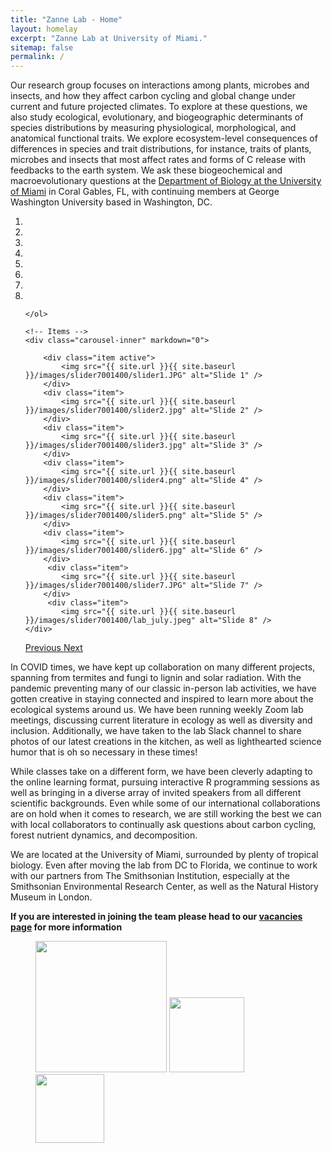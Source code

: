 ```yaml
---
title: "Zanne Lab - Home"
layout: homelay
excerpt: "Zanne Lab at University of Miami."
sitemap: false
permalink: /
---
```


Our research group focuses on interactions among plants, microbes and insects, and how they affect carbon cycling and global change under current and future projected climates. To explore at these questions, we also study ecological, evolutionary, and biogeographic determinants of species distributions by measuring physiological, morphological, and anatomical functional traits. We explore ecosystem-level consequences of differences in species and trait distributions, for instance, traits of plants, microbes and insects that most affect rates and forms of C release with feedbacks to the earth system. We ask these biogeochemical and macroevolutionary questions at the [Department of Biology at the University of Miami](https://biology.as.miami.edu/) in Coral Gables, FL, with continuing members at George Washington University based in Washington, DC.

<div markdown="0" id="carousel" class="carousel slide" data-ride="carousel" data-interval="5000" data-pause="hover" >
    <!-- Menu -->
    <ol class="carousel-indicators">
        <li data-target="#carousel" data-slide-to="0" class="active"></li>
        <li data-target="#carousel" data-slide-to="1"></li>
        <li data-target="#carousel" data-slide-to="2"></li>
        <li data-target="#carousel" data-slide-to="3"></li>
        <li data-target="#carousel" data-slide-to="4"></li>
        <li data-target="#carousel" data-slide-to="5"></li>
        <li data-target="#carousel" data-slide-to="6"></li>
        <li data-target="#carousel" data-slide-to="7"></li>

    </ol>

    <!-- Items -->
    <div class="carousel-inner" markdown="0">

        <div class="item active">
            <img src="{{ site.url }}{{ site.baseurl }}/images/slider7001400/slider1.JPG" alt="Slide 1" />
        </div>
        <div class="item">
            <img src="{{ site.url }}{{ site.baseurl }}/images/slider7001400/slider2.jpg" alt="Slide 2" />
        </div>
        <div class="item">
            <img src="{{ site.url }}{{ site.baseurl }}/images/slider7001400/slider3.jpg" alt="Slide 3" />
        </div>
        <div class="item">
            <img src="{{ site.url }}{{ site.baseurl }}/images/slider7001400/slider4.png" alt="Slide 4" />
        </div>
        <div class="item">
            <img src="{{ site.url }}{{ site.baseurl }}/images/slider7001400/slider5.png" alt="Slide 5" />
        </div>
        <div class="item">
            <img src="{{ site.url }}{{ site.baseurl }}/images/slider7001400/slider6.jpg" alt="Slide 6" />
        </div>       
         <div class="item">
            <img src="{{ site.url }}{{ site.baseurl }}/images/slider7001400/slider7.JPG" alt="Slide 7" />
        </div>
         <div class="item">
            <img src="{{ site.url }}{{ site.baseurl }}/images/slider7001400/lab_july.jpeg" alt="Slide 8" />
    </div>
  <a class="left carousel-control" href="#carousel" role="button" data-slide="prev">
    <span class="glyphicon glyphicon-chevron-left" aria-hidden="true"></span>
    <span class="sr-only">Previous</span>
  </a>
  <a class="right carousel-control" href="#carousel" role="button" data-slide="next">
    <span class="glyphicon glyphicon-chevron-right" aria-hidden="true"></span>
    <span class="sr-only">Next</span>
  </a>
</div>
    

In COVID times, we have kept up collaboration on many different projects, spanning from termites and fungi to lignin and solar radiation. With the pandemic preventing many of our classic in-person lab activities, we have gotten creative in staying connected and inspired to learn more about the ecological systems around us. We have been running weekly Zoom lab meetings, discussing current literature in ecology as well as diversity and inclusion. Additionally, we have taken to the lab Slack channel to share photos of our latest creations in the kitchen, as well as lighthearted science humor that is oh so necessary in these times! 
    

While classes take on a different form, we have been cleverly adapting to the online learning format, pursuing interactive R programming sessions as well as bringing in a diverse array of invited speakers from all different scientific backgrounds. Even while some of our international collaborations are on hold when it comes to research, we are still working the best we can with local collaborators to continually ask questions about carbon cycling, forest nutrient dynamics, and decomposition.


We are located at the University of Miami, surrounded by plenty of tropical biology. Even after moving the lab from DC to Florida, we continue to work with our partners from The Smithsonian Institution, especially at the Smithsonian Environmental Research Center, as well as the Natural History Museum in London.
    
 
**If you are interested in joining the team please head to our [vacancies page](https://zanne-lab.github.io/vacancies) for more information**

<figure class="fourth">
  <img src="{{ site.url }}{{ site.baseurl }}/images/logopic/GWUlogo.png" style="width: 210px">
  <img src="{{ site.url }}{{ site.baseurl }}/images/logopic/nsf.png" style="width: 120px">
  <img src="{{ site.url }}{{ site.baseurl }}/images/logopic/logo.jpg" style="width: 110px">
</figure>
